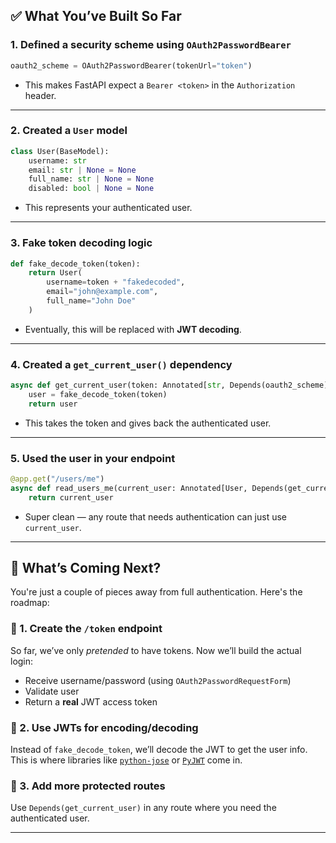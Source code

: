 ## ✅ What You’ve Built So Far

### 1. **Defined a security scheme** using `OAuth2PasswordBearer`

```python
oauth2_scheme = OAuth2PasswordBearer(tokenUrl="token")
```

- This makes FastAPI expect a `Bearer <token>` in the `Authorization` header.

---

### 2. **Created a `User` model**

```python
class User(BaseModel):
    username: str
    email: str | None = None
    full_name: str | None = None
    disabled: bool | None = None
```

- This represents your authenticated user.

---

### 3. **Fake token decoding logic**

```python
def fake_decode_token(token):
    return User(
        username=token + "fakedecoded",
        email="john@example.com",
        full_name="John Doe"
    )
```

- Eventually, this will be replaced with **JWT decoding**.

---

### 4. **Created a `get_current_user()` dependency**

```python
async def get_current_user(token: Annotated[str, Depends(oauth2_scheme)]):
    user = fake_decode_token(token)
    return user
```

- This takes the token and gives back the authenticated user.

---

### 5. **Used the user in your endpoint**

```python
@app.get("/users/me")
async def read_users_me(current_user: Annotated[User, Depends(get_current_user)]):
    return current_user
```

- Super clean — any route that needs authentication can just use `current_user`.

---

## 🧭 What’s Coming Next?

You're just a couple of pieces away from full authentication. Here's the roadmap:

### 🔐 1. **Create the `/token` endpoint**
So far, we’ve only *pretended* to have tokens. Now we’ll build the actual login:

- Receive username/password (using `OAuth2PasswordRequestForm`)
- Validate user
- Return a **real** JWT access token

### 🔑 2. **Use JWTs for encoding/decoding**
Instead of `fake_decode_token`, we’ll decode the JWT to get the user info. This is where libraries like [`python-jose`](https://github.com/mpdavis/python-jose) or [`PyJWT`](https://pyjwt.readthedocs.io/) come in.

### 🔁 3. **Add more protected routes**
Use `Depends(get_current_user)` in any route where you need the authenticated user.

---

